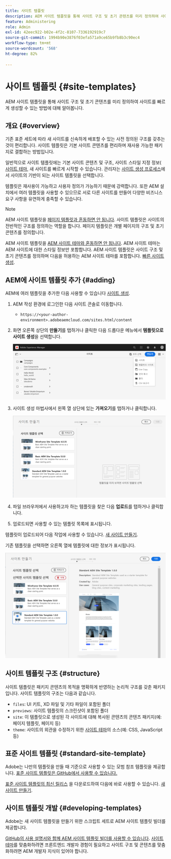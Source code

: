 ```yaml
---
title: 사이트 템플릿
description: AEM 사이트 템플릿을 통해 사이트 구조 및 초기 콘텐츠를 미리 정의하여 사이트를 빠르게 생성할 수 있는 방법에 대해 알아봅니다.
feature: Administering
role: Admin
exl-id: 42eec922-b02e-4f2c-8107-7336192919c7
source-git-commit: 1994b90e3876f03efa571a9ce65b9fb8b3c90ec4
workflow-type: tm+mt
source-wordcount: '568'
ht-degree: 82%

---
```


# 사이트 템플릿 {#site-templates}

AEM 사이트 템플릿을 통해 사이트 구조 및 초기 콘텐츠를 미리 정의하여 사이트를 빠르게 생성할 수 있는 방법에 대해 알아봅니다.

## 개요 {#overview}

기존 표준 세트에 따라 새 사이트를 신속하게 배포할 수 있는 사전 정의된 구조를 갖추는 것이 편리합니다. 사이트 템플릿은 기본 사이트 콘텐츠를 편리하며 재사용 가능한 패키지로 결합하는 방법입니다.

일반적으로 사이트 템플릿에는 기본 사이트 콘텐츠 및 구조, 사이트 스타일 지정 정보( [사이트 테마,](site-themes.md) 새 사이트를 빠르게 시작할 수 있습니다. 관리자는 [사이트 생성 프로세스](create-site.md)에서 사이트의 기반이 되는 사이트 템플릿을 선택합니다.

템플릿은 재사용이 가능하고 사용자 정의가 가능하기 때문에 강력합니다. 또한 AEM 설치에서 여러 템플릿을 사용할 수 있으므로 서로 다른 사이트를 만들어 다양한 비즈니스 요구 사항을 유연하게 충족할 수 있습니다.

>[!NOTE]
>
>AEM 사이트 템플릿을 [페이지 템플릿과 혼동하면 안 됩니다](/help/sites-cloud/authoring/features/templates.md). 사이트 템플릿은 사이트의 전반적인 구조를 정의하는 역할을 합니다. 페이지 템플릿은 개별 페이지의 구조 및 초기 콘텐츠를 정의합니다.
>
>AEM 사이트 템플릿을 [AEM 사이트 테마와 혼동하면 안 됩니다](site-themes.md). AEM 사이트 테마는 AEM 사이트에 대한 스타일 정보만 포함합니다. AEM 사이트 템플릿은 사이트 구조 및 초기 콘텐츠를 정의하며 다음을 허용하는 AEM 사이트 테마를 포함합니다. [빠른 사이트 생성](create-site.md).

## AEM에 사이트 템플릿 추가 {#adding}

AEM에 여러 템플릿을 추가한 다음 사용할 수 있습니다 [사이트 생성](create-site.md).

1. AEM 작성 환경에 로그인한 다음 사이트 콘솔로 이동합니다.

   * `https://<your-author-environment>.adobeaemcloud.com/sites.html/content`

1. 화면 오른쪽 상단의 **만들기**&#x200B;를 탭하거나 클릭한 다음 드롭다운 메뉴에서 **템플릿으로 사이트 생성**&#x200B;을 선택합니다.

   ![템플릿으로 사이트 생성](../assets/create-site-from-template.png)

1. 사이트 생성 마법사에서 왼쪽 열 상단에 있는 **가져오기**&#x200B;를 탭하거나 클릭합니다.

   ![사이트 생성 마법사](../assets/site-creation-wizard.png)

1. 파일 브라우저에서 사용하고자 하는 템플릿을 찾은 다음 **업로드**&#x200B;를 탭하거나 클릭합니다.

1. 업로드되면 사용할 수 있는 템플릿 목록에 표시됩니다.

템플릿이 업로드되어 다음 작업에 사용할 수 있습니다. [새 사이트 만들기](create-site.md).

기존 템플릿을 선택하면 오른쪽 열에 템플릿에 대한 정보가 표시됩니다.

![템플릿 선택](../assets/select-site-template.png)

## 사이트 템플릿 구조 {#structure}

사이트 템플릿은 패키지 콘텐츠의 목적을 명확하게 반영하는 논리적 구조를 갖춘 패키지입니다. 사이트 템플릿의 구조는 다음과 같습니다.

* `files`: UI 키트, XD 파일 및 기타 파일이 포함된 폴더
* `previews`: 사이트 템플릿의 스크린샷이 포함된 폴더
* `site`: 이 템플릿으로 생성된 각 사이트에 대해 복사된 콘텐츠의 콘텐츠 패키지(예: 페이지 템플릿, 페이지 등)
* `theme`: 사이트의 외관을 수정하기 위한 [사이트 테마](site-themes.md)의 소스(예: CSS, JavaScript 등)

## 표준 사이트 템플릿 {#standard-site-template}

Adobe는 나만의 템플릿을 만들 때 기준으로 사용할 수 있는 모범 참조 템플릿을 제공합니다. [표준 사이트 템플릿은 GitHub에서 사용할 수 있습니다.](https://github.com/adobe/aem-site-template-standard)

[표준 사이트 템플릿의 최신 릴리스](https://github.com/adobe/aem-site-template-standard/releases) 을 다운로드하여 다음에 바로 사용할 수 있습니다. [새 사이트 만들기](create-site.md).

## 사이트 템플릿 개발 {#developing-templates}

Adobe는 새 사이트 템플릿을 만들기 위한 스크립트 세트로 AEM 사이트 템플릿 빌더를 제공합니다.

[GitHub의 사용 설명서와 함께 AEM 사이트 템플릿 빌더를 사용할 수 있습니다](https://github.com/adobe/aem-site-template-builder). [사이트 테마](site-themes.md)를 맞춤화하려면 프론트엔드 개발자 경험이 필요하고 사이트 구조 및 콘텐츠를 맞춤화하려면 AEM 개발자 지식이 있어야 합니다.
